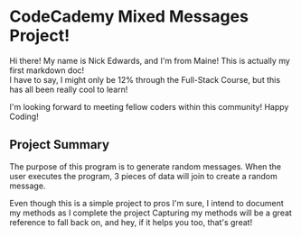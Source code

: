 # CodeCademy Mixed Messages Project!

Hi there! My name is Nick Edwards, and I'm from Maine!
This is actually my first markdown doc!<br>
I have to say, I might only be 12% through the Full-Stack Course, 
but this has all been really cool to learn!

I'm looking forward to meeting fellow coders within this community!
Happy Coding!

## Project Summary

The purpose of this program is to generate random messages.
When the user executes the program, 3 pieces of data will join to create a random message.

Even though this is a simple project to pros I'm sure, 
I intend to document my methods as I complete the project
Capturing my methods will be a great reference to fall back on, 
and hey, if it helps you too, that's great!


